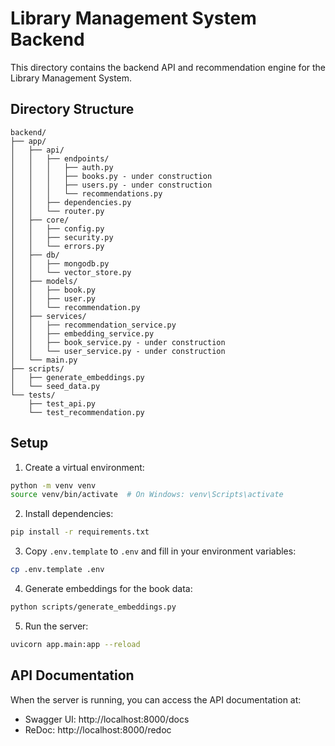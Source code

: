 # Library Management System Backend

This directory contains the backend API and recommendation engine for the Library Management System.

## Directory Structure

```
backend/
├── app/
│   ├── api/
│   │   ├── endpoints/
│   │   │   ├── auth.py
│   │   │   ├── books.py - under construction
│   │   │   ├── users.py - under construction
│   │   │   └── recommendations.py
│   │   ├── dependencies.py
│   │   └── router.py
│   ├── core/
│   │   ├── config.py
│   │   ├── security.py
│   │   └── errors.py
│   ├── db/
│   │   ├── mongodb.py
│   │   └── vector_store.py
│   ├── models/
│   │   ├── book.py
│   │   ├── user.py
│   │   └── recommendation.py
│   ├── services/
│   │   ├── recommendation_service.py
│   │   ├── embedding_service.py
│   │   ├── book_service.py - under construction
│   │   └── user_service.py - under construction
│   └── main.py
├── scripts/
│   ├── generate_embeddings.py
│   └── seed_data.py
└── tests/
    ├── test_api.py
    └── test_recommendation.py
```

## Setup

1. Create a virtual environment:
```bash
python -m venv venv
source venv/bin/activate  # On Windows: venv\Scripts\activate
```

2. Install dependencies:
```bash
pip install -r requirements.txt
```

3. Copy `.env.template` to `.env` and fill in your environment variables:
```bash
cp .env.template .env
```

4. Generate embeddings for the book data:
```bash
python scripts/generate_embeddings.py
```

5. Run the server:
```bash
uvicorn app.main:app --reload
```

## API Documentation

When the server is running, you can access the API documentation at:
- Swagger UI: http://localhost:8000/docs
- ReDoc: http://localhost:8000/redoc
